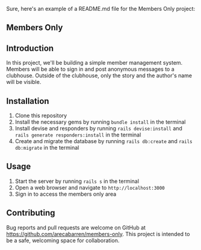   Sure, here's an example of a README.md file for the Members Only project:

Members Only
------------

Introduction
------------

In this project, we'll be building a simple member management system. Members will be able to sign in and post anonymous messages to a clubhouse. Outside of the clubhouse, only the story and the author's name will be visible.

Installation
------------

1. Clone this repository
2. Install the necessary gems by running `bundle install` in the terminal
3. Install devise and responders by running `rails devise:install` and `rails generate responders:install` in the terminal
4. Create and migrate the database by running `rails db:create` and `rails db:migrate` in the terminal

Usage
-----

1. Start the server by running `rails s` in the terminal
2. Open a web browser and navigate to `http://localhost:3000`
3. Sign in to access the members only area

Contributing
------------

Bug reports and pull requests are welcome on GitHub at https://github.com/arecabarren/members-only. This project is intended to be a safe, welcoming space for collaboration.
